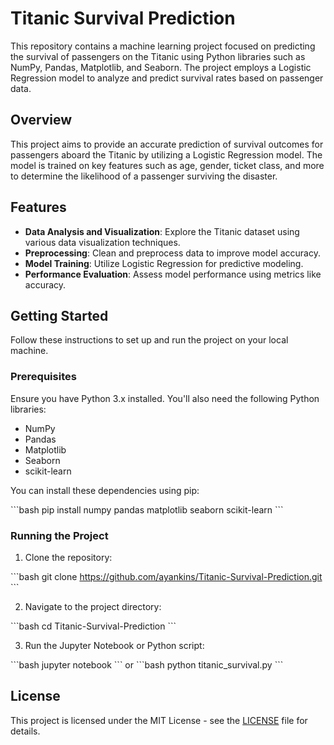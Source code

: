 # Titanic Survival Prediction

This repository contains a machine learning project focused on predicting the survival of passengers on the Titanic using Python libraries such as NumPy, Pandas, Matplotlib, and Seaborn. The project employs a Logistic Regression model to analyze and predict survival rates based on passenger data.

## Overview

This project aims to provide an accurate prediction of survival outcomes for passengers aboard the Titanic by utilizing a Logistic Regression model. The model is trained on key features such as age, gender, ticket class, and more to determine the likelihood of a passenger surviving the disaster.

## Features

- **Data Analysis and Visualization**: Explore the Titanic dataset using various data visualization techniques.
- **Preprocessing**: Clean and preprocess data to improve model accuracy.
- **Model Training**: Utilize Logistic Regression for predictive modeling.
- **Performance Evaluation**: Assess model performance using metrics like accuracy.

## Getting Started

Follow these instructions to set up and run the project on your local machine.

### Prerequisites

Ensure you have Python 3.x installed. You'll also need the following Python libraries:

- NumPy
- Pandas
- Matplotlib
- Seaborn
- scikit-learn

You can install these dependencies using pip:

\```bash
pip install numpy pandas matplotlib seaborn scikit-learn
\```

### Running the Project

1. Clone the repository:

\```bash
git clone https://github.com/ayankins/Titanic-Survival-Prediction.git
\```

2. Navigate to the project directory:

\```bash
cd Titanic-Survival-Prediction
\```

3. Run the Jupyter Notebook or Python script:

\```bash
jupyter notebook
\```
or
\```bash
python titanic_survival.py
\```

## License

This project is licensed under the MIT License - see the [LICENSE](LICENSE) file for details.
